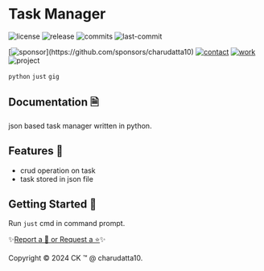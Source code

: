  
# Task Manager

<!-- Badges: Project Status GitHub -->
![license](https://flat.badgen.net/static/license/GPL-3.0/blue)
![release](https://flat.badgen.net/github/release/charudatta10/Task_Manager)
![commits](https://flat.badgen.net/github/commits/charudatta10/Task_Manager)
![last-commit](https://flat.badgen.net/github/last-commit/charudatta10/Task_Manager)

[![sponsor](https://flat.badgen.net//static/sponsor/%E2%9D%A4?)](https://github.com/sponsors/charudatta10)
[![contact](https://flat.badgen.net//static/contact/%E2%98%8E)](https://charudatta10.github.io/LinkNet/)
[![work](https://flat.badgen.net//static/portfolio/%F0%9F%96%BF)](https://github.com/charudatta10/Portfolio)
![project](https://flat.badgen.net///static/project/Task_Manager)

<!-- Badges: Tools used -->
`python` `just` `gig` 

## Documentation 🗎

json based task manager written in python.  

## Features 🌟

- crud operation on task 
- task stored in json file 
 

## Getting Started 🌱

Run `just` cmd in command prompt.

✨[Report a 🐛 or Request a ⭐](https://github.com/charudatta10/task-manager-dragon-urban-waffle/issues)✨

Copyright :copyright: 2024 CK :tm: @ charudatta10.   

<!-- Acknowledgment, References, Misc -->
